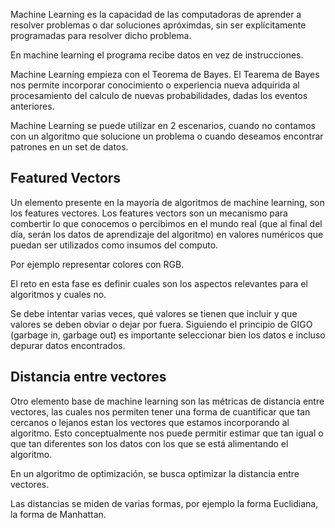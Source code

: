 Machine Learning es la capacidad de las computadoras de aprender a resolver problemas o dar soluciones apróximdas, sin ser explícitamente programadas para resolver dicho problema.

En machine learning el programa recibe datos en vez de instrucciones.

Machine Learning empieza con el Teorema de Bayes. El Tearema de Bayes nos permite incorporar conocimiento o experiencia nueva adquirida al procesamiento del calculo de nuevas probabilidades, dadas los eventos anteriores.

Machine Learning se puede utilizar en 2 escenarios, cuando no contamos con un algoritmo que solucione un problema o cuando deseamos encontrar patrones en un set de datos.

## Featured Vectors

Un elemento presente en la mayoría de algoritmos de machine learning, son los features vectores. Los features vectors son un mecanismo para combertir lo que conocemos o percibimos en el mundo real (que al final del día, serán los datos de aprendizaje del algoritmo) en valores numéricos que puedan ser utilizados como insumos del computo.

Por ejemplo representar colores con RGB.

El reto en esta fase es definir cuales son los aspectos relevantes para el algoritmos y cuales no.

Se debe intentar varias veces, qué valores se tienen que incluir y que valores se deben obviar o dejar por fuera. Siguiendo el principio de GIGO (garbage in, garbage out) es importante seleccionar bien los datos e incluso depurar datos encontrados.

## Distancia entre vectores
Otro elemento base de machine learning son las métricas de distancia entre vectores, las cuales nos permiten tener una forma de cuantificar que tan cercanos o lejanos estan los vectores que estamos incorporando al algoritmo. Esto conceptualmente nos puede permitir estimar que tan igual o que tan diferentes son los datos con los que se está alimentando el algoritmo.

En un algoritmo de optimización, se busca optimizar la distancia entre vectores.

Las distancias se miden de varias formas, por ejemplo la forma Euclidiana, la forma de Manhattan.
<!--stackedit_data:
eyJoaXN0b3J5IjpbOTA0NTY2NTkxLC0xMjM3OTQxMzM4LDE2OD
c3ODQzNDQsMTAzMjkyNTUxOF19
-->